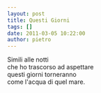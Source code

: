 ```yaml
---
layout: post
title: Questi Giorni
tags: []
date: 2011-03-05 10:22:00
author: pietro
---
```

<div dir="ltr" style="text-align: left">Simili alle notti<br/>che ho trascorso ad aspettare<br/>questi giorni torneranno<br/>come l'acqua di quel mare.<br/>
